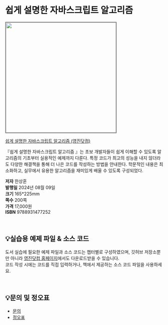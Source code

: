 # 쉽게 설명한 자바스크립트 알고리즘

<img src="https://www.youngjin.com/images/book_cover/9788931477252.png" height="350px" style="border: 2px solid grey;">

[쉽게 설명한 자바스크립트 알고리즘
 (영진닷컴)](https://blog.naver.com/ydot/223510485096)

『쉽게 설명한 자바스크립트 알고리즘
』는 초보 개발자들이 쉽게 이해할 수 있도록 알고리즘의 기초부터 실용적인 예제까지 다룬다. 특정 코드가 최고의 성능을 내지 않더라도 다양한 해결책을 통해 더 나은 코드를 작성하는 방법을 안내한다. 학문적인 내용은 최소화하고, 실무에서 유용한 알고리즘을 재미있게 배울 수 있도록 구성되었다.

**저자** 한상훈   
**발행일** 2024년 08월 09일  
**크기** 165*225mm  
**쪽수** 200쪽  
**가격** 17,000원  
**ISBN** 9788931477252  


<br>

## 💡실습용 예제 파일 & 소스 코드
도서 실습에 필요한 예제 파일과 소스 코드는 챕터별로 구성하였으며, 깃허브 저장소뿐만 아니라 [영진닷컴 홈페이지](https://www.youngjin.com/reader/pds/pds.asp)에서도 다운로드받을 수 있습니다.  
코드 작성 시에는 코드를 직접 입력하거나, 책에서 제공하는 소스 코드 파일을 사용하세요.

<br>


## 💡문의 및 정오표
- [문의](mailto:Support@youngjin.com)
- [정오표](https://www.youngjin.com/Artyboard/mboard.asp?strBoardID=errata)
